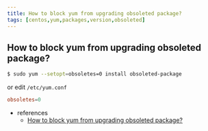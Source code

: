 ```yaml
---
title: How to block yum from upgrading obsoleted package?
tags: [centos,yum,packages,version,obsoleted]
---
```


## How to block yum from upgrading obsoleted package? ##

```sh
$ sudo yum --setopt=obsoletes=0 install obsoleted-package
```

or edit `/etc/yum.conf` 
```conf
obsoletes=0
```


- references
  - [How to block yum from upgrading obsoleted package?](https://unix.stackexchange.com/questions/13410/how-to-block-yum-from-upgrading-obsoleted-package)
